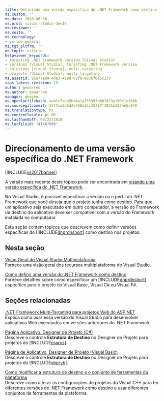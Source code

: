 ```yaml
---
title: Definindo uma versão específica do .NET Framework como destino | Microsoft Docs
ms.custom: ''
ms.date: 2018-06-30
ms.prod: visual-studio-dev14
ms.reviewer: ''
ms.suite: ''
ms.technology:
- vs-ide-general
ms.tgt_pltfrm: ''
ms.topic: article
helpviewer_keywords:
- targeting .NET Framework version [Visual Studio]
- versions [Visual Studio], targeting .NET Framework version
- solutions [Visual Studio], multi-targeting
- projects [Visual Studio], multi-targeting
ms.assetid: 91e77ad4-4da3-419d-85fb-9036f0e5c330
caps.latest.revision: 29
author: gewarren
ms.author: gewarren
manager: ghogen
ms.openlocfilehash: ae41e7aea5bd4a1a355993a061829a190e1ef80b
ms.sourcegitcommit: 55f7ce2d5d2e458e35c45787f1935b237ee5c9f8
ms.translationtype: MT
ms.contentlocale: pt-BR
ms.lasthandoff: 08/22/2018
ms.locfileid: "47467886"
---
```

# <a name="targeting-a-specific-net-framework-version"></a>Direcionamento de uma versão específica do .NET Framework
[!INCLUDE[vs2017banner](../includes/vs2017banner.md)]

A versão mais recente deste tópico pode ser encontrada em [visando uma versão específica do .NET Framework](https://docs.microsoft.com/visualstudio/ide/targeting-a-specific-dotnet-framework-version).  
  
No Visual Studio, é possível especificar a versão ou o perfil do .NET Framework que você deseja que o projeto tenha como destino. Para que um aplicativo seja executado em outro computador, a versão do Framework de destino do aplicativo deve ser compatível com a versão do Framework instalada no computador.  
  
 Esta seção contém tópicos que descrevem como definir versões específicas do [!INCLUDE[dnprdnshort](../includes/dnprdnshort-md.md)] como destino nos projetos.  
  
## <a name="in-this-section"></a>Nesta seção  
 [Visão Geral do Visual Studio Multiplataforma](../ide/visual-studio-multi-targeting-overview.md)  
 Fornece uma visão geral dos recursos multiplataforma do Visual Studio.  
  
 [Como definir uma versão do .NET Framework como destino](../ide/how-to-target-a-version-of-the-dotnet-framework.md)  
 Fornece detalhes sobre como especificar um [!INCLUDE[dnprdnshort](../includes/dnprdnshort-md.md)] específico para o projeto do Visual Basic, Visual C# ou Visual F#.  
  
## <a name="related-sections"></a>Seções relacionadas  
 [.NET Framework Multi-Targeting para projetos Web do ASP.NET](http://msdn.microsoft.com/library/8b8145a9-62f6-4fc4-8a83-47b0487cbe76)  
 Explica como usar essa versão do Visual Studio para desenvolver aplicativos Web executados em versões anteriores do .NET Framework.  
  
 [Página Aplicativo, Designer de Projeto (C#)](../ide/reference/application-page-project-designer-csharp.md)  
 Descreve o controle **Estrutura de Destino** no Designer de Projeto para projetos do [!INCLUDE[csprcs](../includes/csprcs-md.md)].  
  
 [Página de Aplicativo, Designer de Projeto (Visual Basic)](../ide/reference/application-page-project-designer-visual-basic.md)  
 Descreve o controle **Estrutura de Destino** no Designer de Projeto para projetos do [!INCLUDE[vbprvb](../includes/vbprvb-md.md)].  
  
 [Como modificar a estrutura de destino e o conjunto de ferramentas da plataforma](http://msdn.microsoft.com/library/031b1d54-e6e1-4da7-9868-3e75a87d9ffe)  
 Descreve como alterar as configurações de projetos do Visual C++ para ter diferentes versões do .NET Framework como destino e usar diferentes conjuntos de ferramentas da plataforma.



